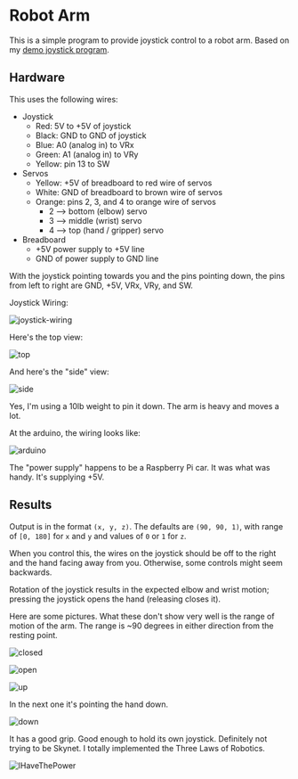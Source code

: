# Robot Arm

This is a simple program to provide joystick control to a robot arm. Based on my [demo joystick program](https://github.com/asinck/arduino/tree/master/misc/joystick).


## Hardware
This uses the following wires:

-   Joystick
    -   Red: 5V to +5V of joystick
    -   Black: GND to GND of joystick
    -   Blue: A0 (analog in) to VRx
    -   Green: A1 (analog in) to VRy
    -   Yellow: pin 13 to SW
-   Servos
    -   Yellow: +5V of breadboard to red wire of servos
    -   White: GND of breadboard to brown wire of servos
    -   Orange: pins 2, 3, and 4 to orange wire of servos
        -   2 --> bottom (elbow) servo
        -   3 --> middle (wrist) servo
        -   4 --> top (hand / gripper) servo
-   Breadboard
    -   +5V power supply to +5V line
    -   GND of power supply to GND line



With the joystick pointing towards you and the pins pointing down, the pins from left to right are GND, +5V, VRx, VRy, and SW.



Joystick Wiring:

![joystick-wiring](pictures/joystick-wiring.jpg)


Here's the top view:

![top](pictures/top.jpg)

And here's the "side" view:

![side](pictures/side.jpg)

Yes, I'm using a 10lb weight to pin it down. The arm is heavy and moves a lot.

At the arduino, the wiring looks like:

![arduino](pictures/arduino.jpg)



The "power supply" happens to be a Raspberry Pi car. It was what was handy. It's supplying +5V.



## Results

Output is in the format `(x, y, z)`. The defaults are `(90, 90, 1)`, with range of `[0, 180]` for `x` and `y` and values of `0` or `1` for `z`. 

When you control this, the wires on the joystick should be off to the right and the hand facing away from you. Otherwise, some controls might seem backwards.

Rotation of the joystick results in the expected elbow and wrist motion; pressing the joystick opens the hand (releasing closes it).

Here are some pictures. What these don't show very well is the range of motion of the arm. The range is ~90 degrees in either direction from the resting point.

![closed](pictures/closed.jpg)

![open](pictures/open.jpg)

![up](pictures/up.jpg)

In the next one it's pointing the hand down.

![down](pictures/down.jpg)

It has a good grip. Good enough to hold its own joystick. Definitely not trying to be Skynet. I totally implemented the Three Laws of Robotics.

![IHaveThePower](pictures/IHaveThePower.jpg)


